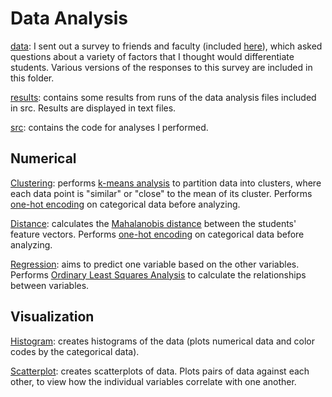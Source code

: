 Data Analysis
=====

[data](https://github.com/cornelltech/company-projects-matcher/tree/master/data_analysis/data): I sent out a survey to friends and faculty (included [here](https://github.com/cornelltech/company-projects-matcher/blob/master/data_analysis/data/info/link_to_survey.txt)), which asked questions about a variety of factors that I thought would differentiate students. Various versions of the responses to this survey are included in this folder.

[results](https://github.com/cornelltech/company-projects-matcher/tree/master/data_analysis/results): contains some results from runs of the data analysis files included in src. Results are displayed in text files.

[src](https://github.com/cornelltech/company-projects-matcher/tree/master/data_analysis/src): contains the code for analyses I performed.

Numerical
---------
[Clustering](http://en.wikipedia.org/wiki/Cluster_analysis): performs [k-means analysis](http://en.wikipedia.org/wiki/K-means_clustering) to partition data into clusters, where each data point is "similar" or "close" to the mean of its cluster. Performs [one-hot encoding](http://en.wikipedia.org/wiki/One-hot) on categorical data before analyzing.

[Distance](http://en.wikipedia.org/wiki/Mahalanobis_distance): calculates the [Mahalanobis distance](http://en.wikipedia.org/wiki/Mahalanobis_distance) between the students' feature vectors. Performs [one-hot encoding](http://en.wikipedia.org/wiki/One-hot) on categorical data before analyzing.

[Regression](http://en.wikipedia.org/wiki/Regression_analysis): aims to predict one variable based on the other variables. Performs [Ordinary Least Squares Analysis](http://en.wikipedia.org/wiki/Ordinary_least_squares) to calculate the relationships between variables.


Visualization
--------------
[Histogram](http://en.wikipedia.org/wiki/Histogram): creates histograms of the data (plots numerical data and color codes by the categorical data).

[Scatterplot](http://en.wikipedia.org/wiki/Scatterplot): creates scatterplots of data. Plots pairs of data against each other, to view how the individual variables correlate with one another.
